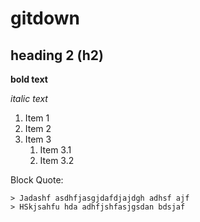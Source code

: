 # gitdown

## heading 2 (h2)

**bold text**

*italic text*

1. Item 1
1. Item 2
1. Item 3
	1. Item 3.1
	1. Item 3.2

Block Quote:

	> Jadashf asdhfjasgjdafdjajdgh adhsf ajf
	> HSkjsahfu hda adhfjshfasjgsdan bdsjaf


